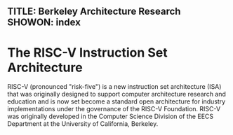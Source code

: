 TITLE: Berkeley Architecture Research
SHOWON: index
------
# The RISC-V Instruction Set Architecture

RISC-V (pronounced "risk-five") is a new instruction set architecture (ISA)
that was originally designed to support computer architecture research and
education and is now set become a standard open architecture for industry
implementations under the governance of the RISC-V Foundation. RISC-V was
originally developed in the Computer Science Division of the EECS Department at
the University of California, Berkeley.
